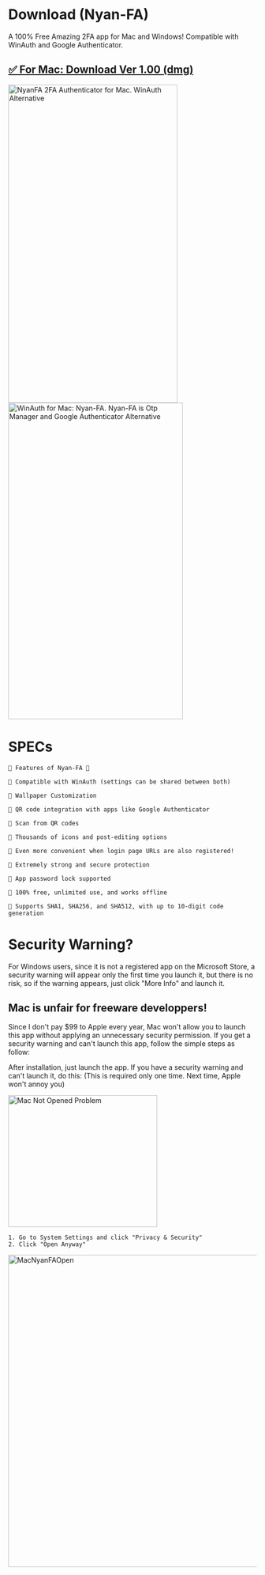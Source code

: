 # Download (Nyan-FA)

A 100% Free Amazing 2FA app for Mac and Windows!
Compatible with WinAuth and Google Authenticator.

## [✅️ For Mac: Download Ver 1.00 (dmg)](https://github.com/exis9/Nyan-FA/releases/download/v1.0.0(Mac)/Nyan-FA-1.0.0.dmg)

<img width="343" height="644" alt="NyanFA 2FA Authenticator for Mac. WinAuth Alternative" src="https://github.com/user-attachments/assets/0efe9952-ee1a-4f2a-a3cf-39b49a73e7de" />

<img width="354" height="640" alt="WinAuth for Mac: Nyan-FA. Nyan-FA is Otp Manager and Google Authenticator Alternative" src="https://github.com/user-attachments/assets/becfcce4-de5e-42f6-aa41-b17a279b52cf" />

# SPECs
```
🩷 Features of Nyan-FA 🩷

🛜 Compatible with WinAuth (settings can be shared between both)

🛜 Wallpaper Customization

🛜 QR code integration with apps like Google Authenticator

🛜 Scan from QR codes

🛜 Thousands of icons and post-editing options

🛜 Even more convenient when login page URLs are also registered!

🛜 Extremely strong and secure protection

🛜 App password lock supported

🛜 100% free, unlimited use, and works offline

🛜 Supports SHA1, SHA256, and SHA512, with up to 10-digit code generation
```

# Security Warning?
For Windows users, since it is not a registered app on the Microsoft Store, a security warning will appear only the first time you launch it, but there is no risk, so if the warning appears, just click "More Info" and launch it.


## Mac is unfair for freeware developpers!
Since I don't pay $99 to Apple every year, Mac won't allow you to launch this app without applying an unnecessary security permission.
If you get a security warning and can't launch this app, follow the simple steps as follow:

After installation, just launch the app. If you have a security warning and can't launch it, do this:
(This is required only one time. Next time, Apple won't annoy you)

<img width="302" height="267" alt="Mac Not Opened Problem" src="https://github.com/user-attachments/assets/95864ee1-b552-4c50-915a-4919846b0412" />


```
1. Go to System Settings and click "Privacy & Security"
2. Click "Open Anyway"
```
<img width="723" height="632" alt="MacNyanFAOpen" src="https://github.com/user-attachments/assets/ada84b63-bf2e-47c4-bcb0-6c84c108993c" />

